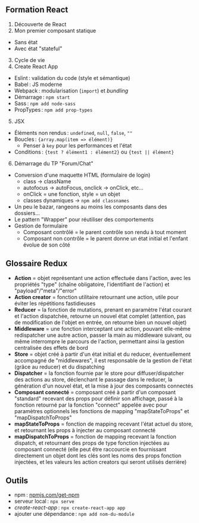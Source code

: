 ## Formation React

1. Découverte de React
2. Mon premier composant statique
  - Sans état
  - Avec état "stateful"
3. Cycle de vie
4. Create React App
  - Eslint : validation du code (style et sémantique)
  - Babel : JS moderne
  - Webpack : modularisation (``import``) et *bundling*
  - Démarrage : ``npm start``
  - Sass : ``npm add node-sass``
  - PropTypes : ``npm add prop-types``
5. JSX
  - Éléments non rendus : ``undefined``, ``null``, ``false``, ``""``
  - Boucles : ``{array.map(item => élément)}``
    - Penser à ``key`` pour les performances et l'état
  - Conditions : ``{test ? élément1 : élément2}`` ou ``{test || élément}``
6. Démarrage du TP "Forum/Chat"
  - Conversion d'une maquette HTML (formulaire de login)
    - class → className
    - autofocus → autoFocus, onclick → onClick, etc…
    - onClick = une fonction, style = un objet
    - classes dynamiques → ``npm add classnames``
  - Un peu le bazar, rangeons au moins les composants dans des dossiers…
  - Le pattern "Wrapper" pour réutiliser des comportements
  - Gestion de formulaire
    - Composant contrôlé = le parent contrôle son rendu à tout moment
    - Composant non contrôle = le parent donne un état initial et l'enfant évolue de son côté

## Glossaire Redux

- **Action** = objet représentant une action effectuée dans l'action, avec les propriétés "type" (chaîne obligatoire, l'identifiant de l'action) et "payload"/"meta"/"error"
- **Action creator** = fonction utilitaire retournant une action, utile pour éviter les répétitions fastidieuses
- **Reducer** = la fonction de mutations, prenant en paramètre l'état courant et l'action dispatchée, retourne un nouvel état complet (attention, pas de modification de l'objet en entrée, on retourne bien un nouvel objet)
- **Middleware** = une fonction interceptant une action, pouvant elle-même redispatcher une autre action, passer la main au middleware suivant, ou même interrompre le parcours de l'action, permettant ainsi la gestion centralisée des effets de bord
- **Store** = objet créé à partir d'un état initial et du reducer, éventuellement accompagné de "middlewares", il est responsable de la gestion de l'état (grâce au reducer) et du dispatching
- **Dispatcher** = la fonction fournie par le store pour diffuser/dispatcher des actions au store, déclenchant le passage dans le reducer, la génération d'un nouvel état, et la mise à jour des composants connectés
- **Composant connecté** = composant créé à partir d'un composant "standard" recevant des props pour définir son affichage, passé à la fonction retourné par la fonction "connect" appelée avec pour paramètres optionnels les fonctions de mapping "mapStateToProps" et "mapDispatchToProps"
- **mapStateToProps** = fonction de mapping recevant l'état actuel du store, et retournant les props à injecter au composant connecté
- **mapDispatchToProps** = fonction de mapping recevant la fonction dispatch, et retournant des props de type fonction injectées au composant connecté (elle peut être raccourcie en fournissant directement un objet dont les clés sont les noms des props fonction injectées, et les valeurs les action creators qui seront utilisés derrière)


## Outils

- npm : [npmjs.com/get-npm](https://www.npmjs.com/get-npm)
- serveur local : ``npx serve``
- *create-react-app* : ``npx create-react-app app``
- ajouter une dépendance : ``npm add nom-du-module``
